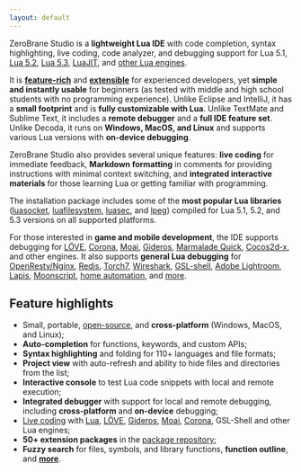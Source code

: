 ```yaml
---
layout: default
---
```


ZeroBrane Studio is a **lightweight Lua IDE** with code completion, syntax
highlighting, live coding, code analyzer, and debugging support
for Lua 5.1, [Lua 5.2](doc-lua52-debugging), [Lua 5.3](doc-lua53-debugging),
[LuaJIT](doc-luajit-debugging), and [other Lua engines](documentation#debugging).

It is **[feature-rich](features)** and **[extensible](doc-plugin)** for experienced developers,
yet **simple and instantly usable** for beginners (as tested with middle and
high school students with no programming experience).
Unlike&nbsp;Eclipse and IntelliJ, it has a **small footprint** and is **fully customizable with Lua**.
Unlike&nbsp;TextMate and Sublime Text, it includes a **remote debugger** and a **full IDE feature set**.
Unlike&nbsp;Decoda, it runs on **Windows, MacOS, and Linux** and supports various Lua versions with **on-device debugging**.

ZeroBrane Studio also provides several unique features: **live coding** for
immediate feedback, **Markdown formatting** in comments for providing
instructions with minimal context switching, and **integrated interactive
materials** for those learning Lua or getting familiar with programming.

The installation package includes some of the **most popular Lua libraries** ([luasocket](https://github.com/diegonehab/luasocket),
[luafilesystem](https://github.com/keplerproject/luafilesystem),
[luasec](https://github.com/brunoos/luasec),
and [lpeg](http://www.inf.puc-rio.br/~roberto/lpeg/)) compiled for Lua 5.1, 5.2, and 5.3 versions on all supported platforms.

For those interested in **game and mobile development**, the IDE supports debugging for
[LÖVE](http://notebook.kulchenko.com/zerobrane/love2d-debugging),
[Corona](http://notebook.kulchenko.com/zerobrane/debugging-and-live-coding-with-corona-sdk-applications-and-zerobrane-studio),
[Moai](http://notebook.kulchenko.com/zerobrane/moai-debugging-with-zerobrane-studio),
[Gideros](http://notebook.kulchenko.com/zerobrane/gideros-debugging-with-zerobrane-studio-ide),
[Marmalade Quick](http://notebook.kulchenko.com/zerobrane/marmalade-quick-debugging-with-zerobrane-studio),
[Cocos2d-x](http://notebook.kulchenko.com/zerobrane/cocos2d-x-simulator-and-on-device-debugging-with-zerobrane-studio),
and other engines.
It also supports **general Lua debugging** for
[OpenResty/Nginx](http://notebook.kulchenko.com/zerobrane/debugging-openresty-nginx-lua-scripts-with-zerobrane-studio),
[Redis](http://notebook.kulchenko.com/zerobrane/redis-lua-debugging-with-zerobrane-studio),
[Torch7](http://notebook.kulchenko.com/zerobrane/torch-debugging-with-zerobrane-studio),
[Wireshark](http://notebook.kulchenko.com/zerobrane/debugging-wireshark-lua-scripts-with-zerobrane-studio),
[GSL-shell](http://notebook.kulchenko.com/zerobrane/gsl-shell-debugging-with-zerobrane-studio),
[Adobe Lightroom](http://notebook.kulchenko.com/zerobrane/debugging-lightroom-plugins-zerobrane-studio-ide),
[Lapis](http://notebook.kulchenko.com/zerobrane/lapis-debugging-with-zerobrane-studio),
[Moonscript](http://notebook.kulchenko.com/zerobrane/moonscript-debugging-with-zerobrane-studio),
[home automation](http://notebook.kulchenko.com/zerobrane/debugging-on-vera-devices-with-zerobrane-studio),
and [more](documentation#debugging).

## Feature highlights

* Small, portable, [open-source](http://github.com/pkulchenko/ZeroBraneStudio/), and **cross-platform** (Windows, MacOS, and Linux);
* **Auto-completion** for functions, keywords, and custom APIs;
* **Syntax highlighting** and folding for 110+ languages and file formats;
* **Project view** with auto-refresh and ability to hide files and directories from the list;
* **Interactive console** to test Lua code snippets with local and remote execution;
* **Integrated debugger** with support for local and remote debugging, including **cross-platform** and **on-device** debugging;
* [Live coding](documentation#live-coding) with [Lua](http://notebook.kulchenko.com/zerobrane/live-coding-in-lua-bret-victor-style),
[LÖVE](http://notebook.kulchenko.com/zerobrane/live-coding-with-love),
[Gideros](http://notebook.kulchenko.com/zerobrane/gideros-live-coding-with-zerobrane-studio-ide),
[Moai](http://notebook.kulchenko.com/zerobrane/live-coding-with-moai-and-zerobrane-studio),
[Corona](http://notebook.kulchenko.com/zerobrane/debugging-and-live-coding-with-corona-sdk-applications-and-zerobrane-studio),
GSL-Shell and other Lua engines;
* **50+ extension packages** in the [package repository](https://github.com/pkulchenko/ZeroBranePackage);
* **Fuzzy search** for files, symbols, and library functions, **function outline**, and **[more](features)**.
